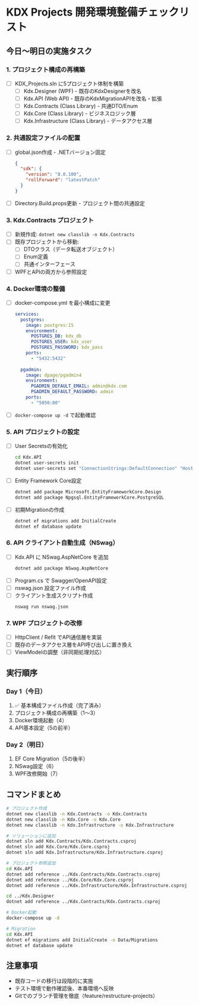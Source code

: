 # KDX Projects 開発環境整備チェックリスト

## 今日〜明日の実施タスク

### 1. プロジェクト構成の再構築
- [ ] KDX_Projects.sln に5プロジェクト体制を構築
  - [ ] Kdx.Designer (WPF) - 既存のKdxDesignerを改名
  - [ ] Kdx.API (Web API) - 既存のKdxMigrationAPIを改名・拡張
  - [ ] Kdx.Contracts (Class Library) - 共通DTO/Enum
  - [ ] Kdx.Core (Class Library) - ビジネスロジック層
  - [ ] Kdx.Infrastructure (Class Library) - データアクセス層

### 2. 共通設定ファイルの配置
- [ ] global.json作成 - .NETバージョン固定
  ```json
  {
    "sdk": {
      "version": "8.0.100",
      "rollForward": "latestPatch"
    }
  }
  ```
- [ ] Directory.Build.props更新 - プロジェクト間の共通設定

### 3. Kdx.Contracts プロジェクト
- [ ] 新規作成: `dotnet new classlib -n Kdx.Contracts`
- [ ] 既存プロジェクトから移動:
  - [ ] DTOクラス（データ転送オブジェクト）
  - [ ] Enum定義
  - [ ] 共通インターフェース
- [ ] WPFとAPIの両方から参照設定

### 4. Docker環境の整備
- [ ] docker-compose.yml を最小構成に変更
  ```yaml
  services:
    postgres:
      image: postgres:15
      environment:
        POSTGRES_DB: kdx_db
        POSTGRES_USER: kdx_user
        POSTGRES_PASSWORD: kdx_pass
      ports:
        - "5432:5432"
    
    pgadmin:
      image: dpage/pgadmin4
      environment:
        PGADMIN_DEFAULT_EMAIL: admin@kdx.com
        PGADMIN_DEFAULT_PASSWORD: admin
      ports:
        - "5050:80"
  ```
- [ ] `docker-compose up -d` で起動確認

### 5. API プロジェクトの設定
- [ ] User Secretsの有効化
  ```bash
  cd Kdx.API
  dotnet user-secrets init
  dotnet user-secrets set "ConnectionStrings:DefaultConnection" "Host=localhost;Database=kdx_db;Username=kdx_user;Password=kdx_pass"
  ```
- [ ] Entity Framework Core設定
  ```bash
  dotnet add package Microsoft.EntityFrameworkCore.Design
  dotnet add package Npgsql.EntityFrameworkCore.PostgreSQL
  ```
- [ ] 初期Migrationの作成
  ```bash
  dotnet ef migrations add InitialCreate
  dotnet ef database update
  ```

### 6. API クライアント自動生成（NSwag）
- [ ] Kdx.API に NSwag.AspNetCore を追加
  ```bash
  dotnet add package NSwag.AspNetCore
  ```
- [ ] Program.cs で Swagger/OpenAPI設定
- [ ] nswag.json 設定ファイル作成
- [ ] クライアント生成スクリプト作成
  ```bash
  nswag run nswag.json
  ```

### 7. WPF プロジェクトの改修
- [ ] HttpClient / Refit でAPI通信層を実装
- [ ] 既存のデータアクセス層をAPI呼び出しに置き換え
- [ ] ViewModelの調整（非同期処理対応）

## 実行順序

### Day 1（今日）
1. ✅ 基本構成ファイル作成（完了済み）
2. プロジェクト構成の再構築（1〜3）
3. Docker環境起動（4）
4. API基本設定（5の前半）

### Day 2（明日）
1. EF Core Migration（5の後半）
2. NSwag設定（6）
3. WPF改修開始（7）

## コマンドまとめ

```bash
# プロジェクト作成
dotnet new classlib -n Kdx.Contracts -o Kdx.Contracts
dotnet new classlib -n Kdx.Core -o Kdx.Core
dotnet new classlib -n Kdx.Infrastructure -o Kdx.Infrastructure

# ソリューションに追加
dotnet sln add Kdx.Contracts/Kdx.Contracts.csproj
dotnet sln add Kdx.Core/Kdx.Core.csproj
dotnet sln add Kdx.Infrastructure/Kdx.Infrastructure.csproj

# プロジェクト参照追加
cd Kdx.API
dotnet add reference ../Kdx.Contracts/Kdx.Contracts.csproj
dotnet add reference ../Kdx.Core/Kdx.Core.csproj
dotnet add reference ../Kdx.Infrastructure/Kdx.Infrastructure.csproj

cd ../Kdx.Designer
dotnet add reference ../Kdx.Contracts/Kdx.Contracts.csproj

# Docker起動
docker-compose up -d

# Migration
cd Kdx.API
dotnet ef migrations add InitialCreate -o Data/Migrations
dotnet ef database update
```

## 注意事項
- 既存コードの移行は段階的に実施
- テスト環境で動作確認後、本番環境へ反映
- Gitでのブランチ管理を徹底（feature/restructure-projects）
